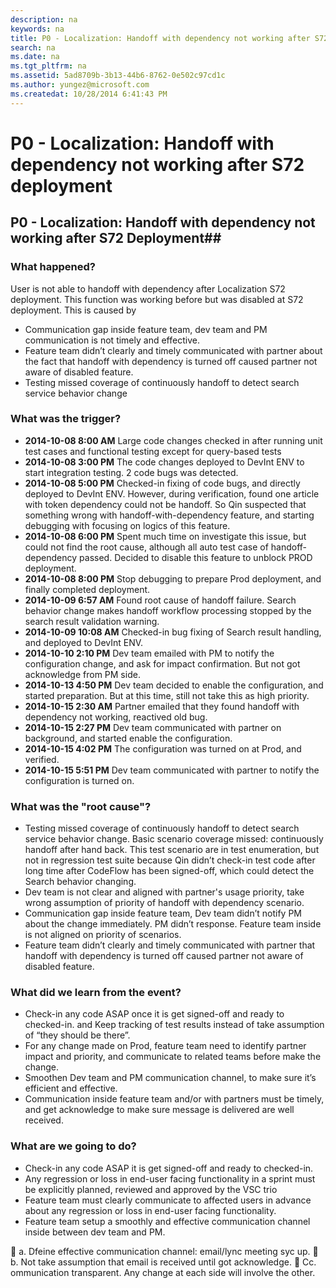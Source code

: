 ```yaml
---
description: na
keywords: na
title: P0 - Localization: Handoff with dependency not working after S72 deployment
search: na
ms.date: na
ms.tgt_pltfrm: na
ms.assetid: 5ad8709b-3b13-44b6-8762-0e502c97cd1c
ms.author: yungez@microsoft.com
ms.createdat: 10/28/2014 6:41:43 PM
---
```

# P0 - Localization: Handoff with dependency not working after S72 deployment
## P0 - Localization: Handoff with dependency not working after S72 Deployment##

### What happened? ###
User is not able to handoff with dependency after Localization S72 deployment. This function was working before but was disabled at S72 deployment. This is caused by

 - Communication gap inside feature team, dev team and PM communication is not timely and effective.
 - Feature team didn’t clearly and timely communicated with partner about the fact that handoff with dependency is turned off caused partner not aware of disabled feature.
 - Testing missed coverage of continuously handoff to detect search service behavior change


### What was the trigger? ###

 - **2014-10-08 8:00 AM** Large code changes checked in after running unit test cases and functional testing except for query-based tests
 - **2014-10-08 3:00 PM** The code changes deployed to DevInt ENV to start integration testing. 2 code bugs was detected. 
 - **2014-10-08 5:00 PM** Checked-in fixing of code bugs, and directly deployed to DevInt ENV. However, during verification, found one article with token dependency could not be handoff. So Qin suspected that something wrong with handoff-with-dependency feature, and starting debugging with focusing on logics of this feature.
 - **2014-10-08 6:00 PM** Spent much time on investigate this issue, but could not find the root cause, although all auto test case of handoff-dependency passed. Decided to disable this feature to unblock PROD deployment. 
 - **2014-10-08 8:00 PM** Stop debugging to prepare Prod deployment, and finally completed deployment. 
 - **2014-10-09 6:57 AM** Found root cause of handoff failure. Search behavior change makes handoff workflow processing stopped by the search result validation warning. 
 - **2014-10-09 10:08 AM** Checked-in bug fixing of Search result handling, and deployed to DevInt ENV.
 - **2014-10-10 2:10 PM** Dev team emailed with PM to notify the configuration change, and ask for impact confirmation. But not got acknowledge from PM side.
 - **2014-10-13  4:50 PM** Dev team decided to enable the configuration, and started preparation. But at this time, still not take this as high priority.
 - **2014-10-15  2:30 AM** Partner emailed that they found handoff with dependency not working, reactived old bug.
 - **2014-10-15 2:27 PM** Dev team communicated with partner on background, and started enable the configuration.
 - **2014-10-15 4:02 PM** The configuration was turned on at Prod, and verified.
 - **2014-10-15 5:51 PM** Dev team communicated with partner to notify the configuration is turned on.

### What was the "root cause"? ###

 - Testing missed coverage of continuously handoff to detect search service behavior change.  Basic scenario coverage missed: continuously handoff after hand back. This test scenario are in test enumeration, but not in regression test suite because Qin didn’t check-in test code after long time after CodeFlow has been signed-off, which could detect the Search behavior changing.
 - Dev team is not clear and aligned with partner's usage priority, take wrong assumption of priority of handoff with dependency scenario.
 - Communication gap inside feature team, Dev team didn’t notify PM about the change  immediately. PM didn’t response. Feature team inside is not aligned on priority of scenarios.
 - Feature team didn’t clearly and timely communicated with partner that handoff with dependency is turned off caused partner not aware of disabled feature.

### What did we learn from the event? ###
 - Check-in any code ASAP once it is get signed-off and ready to checked-in. and Keep tracking of test results instead of take assumption of “they should be there”.
 - For any change made on Prod, feature team need to identify partner impact and priority, and communicate to related teams before make the change.
 - Smoothen Dev team and PM communication channel, to make sure it’s efficient and effective.
 - Communication inside feature team and/or with partners must be timely, and get acknowledge to make sure message is delivered are well received. 

### What are we going to do? ###

 - Check-in any code ASAP it is get signed-off and ready to checked-in.
 - Any regression or loss in end-user facing functionality in a sprint must be explicitly planned, reviewed and approved by the VSC trio
 - Feature team must clearly communicate to affected users in advance about any regression or loss in end-user facing functionality. 
 - Feature team setup a smoothly and effective communication channel inside between dev team and PM.
 
	 a. Dfeine effective communication channel: email/lync meeting syc up. 
	 b. Not take assumption that email is received until got acknowledge.
	Cc. ommunication transparent. Any change at each side will involve the other. 


